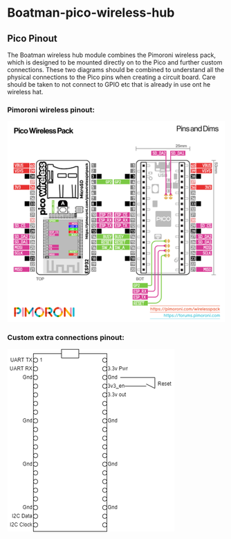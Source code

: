 # Boatman-pico-wireless-hub

<h2>Pico Pinout</h2>

<p>The Boatman wireless hub module combines the Pimoroni wireless pack, which is designed to be mounted directly on to the Pico and further custom connections. These two diagrams should be combined to understand all the physical connections to the Pico pins when creating a circuit board. Care should be taken to not connect to GPIO etc that is already in use ont he wireless hat.</p>

<h3>Pimoroni wireless pinout:</h3>

![Pimoroni wireless pinout](https://github.com/sjefferson99/Boatman-pico-wireless-hub/blob/2-pico-pinout-for-wireless-hub/Pico%20wireless%20pack%20pinout.png)

<h3>Custom extra connections pinout:</h3>

![Custom extra connections pinout](https://github.com/sjefferson99/Boatman-pico-wireless-hub/blob/2-pico-pinout-for-wireless-hub/Wireless%20Hub%20PICO%20Pinout.drawio.png)
